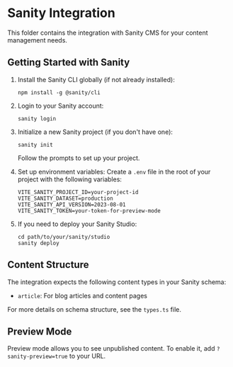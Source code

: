 
# Sanity Integration

This folder contains the integration with Sanity CMS for your content management needs.

## Getting Started with Sanity

1. Install the Sanity CLI globally (if not already installed):
   ```
   npm install -g @sanity/cli
   ```

2. Login to your Sanity account:
   ```
   sanity login
   ```

3. Initialize a new Sanity project (if you don't have one):
   ```
   sanity init
   ```
   Follow the prompts to set up your project.

4. Set up environment variables:
   Create a `.env` file in the root of your project with the following variables:
   ```
   VITE_SANITY_PROJECT_ID=your-project-id
   VITE_SANITY_DATASET=production
   VITE_SANITY_API_VERSION=2023-08-01
   VITE_SANITY_TOKEN=your-token-for-preview-mode
   ```

5. If you need to deploy your Sanity Studio:
   ```
   cd path/to/your/sanity/studio
   sanity deploy
   ```

## Content Structure

The integration expects the following content types in your Sanity schema:

- `article`: For blog articles and content pages

For more details on schema structure, see the `types.ts` file.

## Preview Mode

Preview mode allows you to see unpublished content. To enable it, add `?sanity-preview=true` to your URL.
